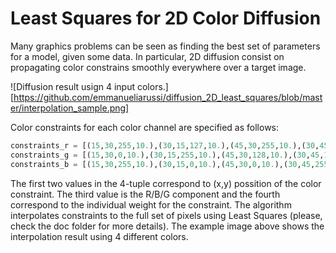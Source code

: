 # Least Squares for 2D Color Diffusion  

Many graphics problems can be seen as finding the best set of parameters for a model, given some data. In particular, 2D diffusion consist on propagating color constrains smoothly everywhere over a target image. 

![Diffusion result usign 4 input colors.][https://github.com/emmanueliarussi/diffusion_2D_least_squares/blob/master/interpolation_sample.png]

Color constraints for each color channel are specified as follows: 
```python
constraints_r = [(15,30,255,10.),(30,15,127,10.),(45,30,255,10.),(30,45,128,10.)]
constraints_g = [(15,30,0,10.),(30,15,255,10.),(45,30,128,10.),(30,45,128,10.)]
constraints_b = [(15,30,255,10.),(30,15,0,10.),(45,30,0,10.),(30,45,255,10.)]
```
The first two values in the 4-tuple correspond to (x,y) possition of the color constraint. The third value is the R/B/G component and the fourth correspond to the individual weight for the constraint. The algorithm interpolates constraints to the full set of pixels using Least Squares (please, check the doc folder for more details). The example image above shows the interpolation result using 4 different colors. 
